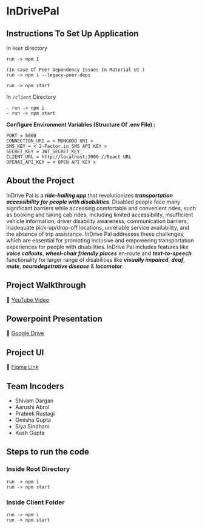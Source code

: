 # InDrivePal

## Instructions To Set Up Application

In ```Root``` directory
```
run -> npm I

(In case Of Peer Dependency Issues In Material UI )
run -> npm i --legacy-peer-deps

run -> npm start
```

In ```/client``` Directory
```
- run -> npm i
- run -> npm start
```

<b> Configure Environment Variables (Structure Of .env File) : </b>

```
PORT = 5000
CONNECTION_URI = < MONGODB URI >
SMS_KEY = < 2-Factor.in SMS API KEY >
SECRET_KEY = JWT_SECRET_KEY_
CLIENT_URL = http://localhost:3000 //React URL
OPENAI_API_KEY = < OPEN API KEY >
```

## About the Project
InDrive Pal is a ***ride-hailing app*** that revolutionizes ***transportation accessibility for people with disabilities***. Disabled people face many significant barriers while accessing comfortable and convenient rides, such as booking and taking cab rides, including limited accessibility, insufficient vehicle information, driver disability awareness, communication barriers, inadequate pick-up/drop-off locations, unreliable service availability, and the absence of trip assistance. InDrive Pal addresses these challenges, which are essential for promoting inclusive and empowering transportation experiences for people with disabilities. InDrive Pal includes features like ***voice callouts***, ***wheel-chair friendly places*** en-route and ***text-to-speech*** functionality for larger range of disabilities like ***visually impaired***, ***deaf***, ***mute***, ***neurodegetrative disease*** & ***locomotor***. 

## Project Walkthrough
🔗 [YouTube Video](https://www.google.co)

## Powerpoint Presentation
🔗 [Google Drive](https://bit.ly/indrive-pal-ppt)

## Project UI
🔗 [Figma Link](https://www.figma.com/file/CtfxI6QH5yObtFM855XR4H/Incode?type=design&node-id=31%3A160&mode=design&t=gtZY9dqh6fw88dCm-1)

## Team Incoders
<ul>
  <li>Shivam Dargan</li>
  <li>Aarushi Abrol</li>
  <li>Prateek Rustagi</li>
  <li>Omisha Gupta</li>
  <li>Siya Sindhani</li>
  <li>Kush Gupta</li>
</ul>

## Steps to run the code

### Inside Root Directory
```
run -> npm i
run -> npm start
```

### Inside Client Folder
```
run -> npm i
run -> npm start
```

